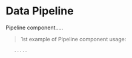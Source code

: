 # Data Pipeline

Pipeline component.....


> 1st example of Pipeline component usage:

```javascript
   .....
```
